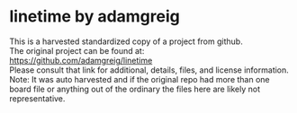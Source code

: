 
# linetime by adamgreig  
This is a harvested standardized copy of a project from github.  
The original project can be found at:  
https://github.com/adamgreig/linetime  
Please consult that link for additional, details, files, and license information.  
Note: It was auto harvested and if the original repo had more than one board file or anything out of the ordinary the files here are likely not representative.  
    